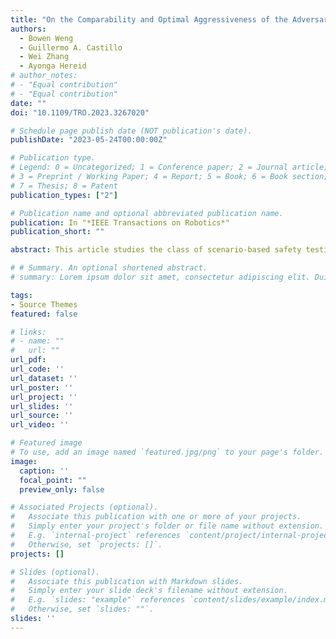 ```yaml
---
title: "On the Comparability and Optimal Aggressiveness of the Adversarial Scenario-Based Safety Testing of Robots"
authors:
  - Bowen Weng
  - Guillermo A. Castillo
  - Wei Zhang
  - Ayonga Hereid
# author_notes:
# - "Equal contribution"
# - "Equal contribution"
date: ""
doi: "10.1109/TRO.2023.3267020"

# Schedule page publish date (NOT publication's date).
publishDate: "2023-05-24T00:00:00Z"

# Publication type.
# Legend: 0 = Uncategorized; 1 = Conference paper; 2 = Journal article;
# 3 = Preprint / Working Paper; 4 = Report; 5 = Book; 6 = Book section;
# 7 = Thesis; 8 = Patent
publication_types: ["2"]

# Publication name and optional abbreviated publication name.
publication: In "*IEEE Transactions on Robotics*"
publication_short: ""

abstract: This article studies the class of scenario-based safety testing algorithms in the black-box safety testing configuration. For algorithms sharing the same state–action set coverage with different sampling distributions, it is commonly believed that prioritizing the exploration of high-risk states and actions leads to a better sampling efficiency. Our proposal disputes the above intuition by introducing an impossibility theorem that provably shows that all the safety testing algorithms of the aforementioned difference perform equally well with the same expected sampling efficiency. Moreover, for testing algorithms covering different sets of states and actions, the sampling efficiency criterion is no longer applicable as different algorithms do not necessarily converge to the same termination condition. We then propose a testing aggressiveness definition based on the almost safe set concept along with an unbiased and efficient algorithm that compares the aggressiveness between testing algorithms. Empirical observations from the safety testing of bipedal locomotion controllers and vehicle decision-making modules are also presented to support the proposed theoretical implications and methodologies.

# # Summary. An optional shortened abstract.
# summary: Lorem ipsum dolor sit amet, consectetur adipiscing elit. Duis posuere tellus ac convallis placerat. Proin tincidunt magna sed ex sollicitudin condimentum.

tags:
- Source Themes
featured: false

# links:
# - name: ""
#   url: ""
url_pdf: 
url_code: ''
url_dataset: ''
url_poster: ''
url_project: ''
url_slides: ''
url_source: ''
url_video: ''

# Featured image
# To use, add an image named `featured.jpg/png` to your page's folder. 
image:
  caption: ''
  focal_point: ""
  preview_only: false

# Associated Projects (optional).
#   Associate this publication with one or more of your projects.
#   Simply enter your project's folder or file name without extension.
#   E.g. `internal-project` references `content/project/internal-project/index.md`.
#   Otherwise, set `projects: []`.
projects: []

# Slides (optional).
#   Associate this publication with Markdown slides.
#   Simply enter your slide deck's filename without extension.
#   E.g. `slides: "example"` references `content/slides/example/index.md`.
#   Otherwise, set `slides: ""`.
slides: ''
---
```


<!-- {{% callout note %}}
Click the *Cite* button above to demo the feature to enable visitors to import publication metadata into their reference management software.
{{% /callout %}} -->

<!-- {{% callout note %}}
Create your slides in Markdown - click the *Slides* button to check out the example.
{{% /callout %}} -->

<!-- Supplementary notes can be added here, including [code, math, and images](https://wowchemy.com/docs/writing-markdown-latex/). -->

